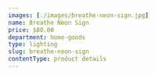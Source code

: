 ```yaml
---
images: [./images/breathe-neon-sign.jpg]
name: Breathe Neon Sign
price: $80.00
department: home-goods
type: lighting
slug: breathe-neon-sign
contentType: product details
---
```

